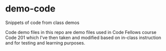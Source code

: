 # demo-code
Snippets of code from class demos

Code demo files in this repo are demo files used in Code Fellows course Code 201 which I've then taken and modified based on in-class instruction and for testing and learning purposes.